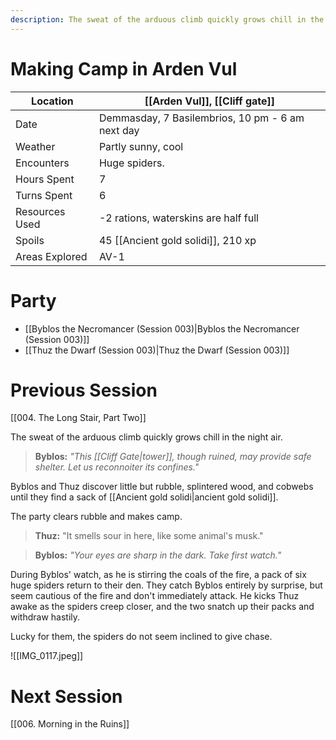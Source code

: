 ```yaml
---
description: The sweat of the arduous climb quickly grows chill in the night air. "This tower, though ruined, may provide safe shelter. Let us reconnoiter its confines," says Byblos.
---
```


# Making Camp in Arden Vul

| Location | [[Arden Vul]], [[Cliff gate]] |
| - | - |
| Date | Demmasday, 7 Basilembrios, 10 pm - 6 am next day |
| Weather | Partly sunny, cool |
| Encounters | Huge spiders. |
| Hours Spent | 7 |
| Turns Spent | 6 |
| Resources Used | -2 rations, waterskins are half full |
| Spoils | 45 [[Ancient gold solidi]], 210 xp |
| Areas Explored | AV-1 |


# Party
- [[Byblos the Necromancer (Session 003)|Byblos the Necromancer (Session 003)]]
- [[Thuz the Dwarf (Session 003)|Thuz the Dwarf (Session 003)]]

# Previous Session
[[004. The Long Stair, Part Two]]

The sweat of the arduous climb quickly grows chill in the night air.
> **Byblos:** *"This [[Cliff Gate|tower]], though ruined, may provide safe shelter. Let us reconnoiter its confines."*

Byblos and Thuz discover little but rubble, splintered wood, and cobwebs until they find a sack of [[Ancient gold solidi|ancient gold solidi]].

The party clears rubble and makes camp.
> **Thuz:** "It smells sour in here, like some animal's musk."

> **Byblos:** *"Your eyes are sharp in the dark. Take first watch."*

During Byblos' watch, as he is stirring the coals of the fire, a pack of six huge spiders return to their den. They catch Byblos entirely by surprise, but seem cautious of the fire and don't immediately attack. He kicks Thuz awake as the spiders creep closer, and the two snatch up their packs and withdraw hastily.

Lucky for them, the spiders do not seem inclined to give chase.

![[IMG_0117.jpeg]]

# Next Session
[[006. Morning in the Ruins]]